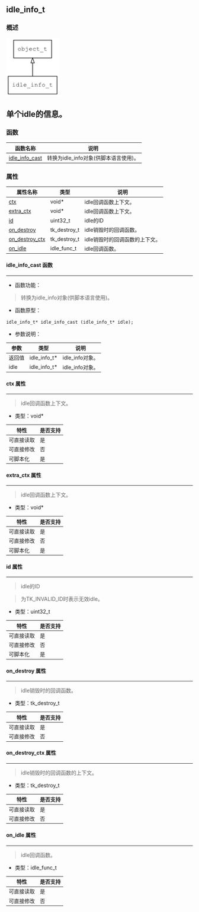 ## idle\_info\_t
### 概述
![image](images/idle_info_t_0.png)

单个idle的信息。
----------------------------------
### 函数
<p id="idle_info_t_methods">

| 函数名称 | 说明 | 
| -------- | ------------ | 
| <a href="#idle_info_t_idle_info_cast">idle\_info\_cast</a> | 转换为idle_info对象(供脚本语言使用)。 |
### 属性
<p id="idle_info_t_properties">

| 属性名称 | 类型 | 说明 | 
| -------- | ----- | ------------ | 
| <a href="#idle_info_t_ctx">ctx</a> | void* | idle回调函数上下文。 |
| <a href="#idle_info_t_extra_ctx">extra\_ctx</a> | void* | idle回调函数上下文。 |
| <a href="#idle_info_t_id">id</a> | uint32\_t | idle的ID |
| <a href="#idle_info_t_on_destroy">on\_destroy</a> | tk\_destroy\_t | idle销毁时的回调函数。 |
| <a href="#idle_info_t_on_destroy_ctx">on\_destroy\_ctx</a> | tk\_destroy\_t | idle销毁时的回调函数的上下文。 |
| <a href="#idle_info_t_on_idle">on\_idle</a> | idle\_func\_t | idle回调函数。 |
#### idle\_info\_cast 函数
-----------------------

* 函数功能：

> <p id="idle_info_t_idle_info_cast">转换为idle_info对象(供脚本语言使用)。

* 函数原型：

```
idle_info_t* idle_info_cast (idle_info_t* idle);
```

* 参数说明：

| 参数 | 类型 | 说明 |
| -------- | ----- | --------- |
| 返回值 | idle\_info\_t* | idle\_info对象。 |
| idle | idle\_info\_t* | idle\_info对象。 |
#### ctx 属性
-----------------------
> <p id="idle_info_t_ctx">idle回调函数上下文。

* 类型：void*

| 特性 | 是否支持 |
| -------- | ----- |
| 可直接读取 | 是 |
| 可直接修改 | 否 |
| 可脚本化   | 是 |
#### extra\_ctx 属性
-----------------------
> <p id="idle_info_t_extra_ctx">idle回调函数上下文。

* 类型：void*

| 特性 | 是否支持 |
| -------- | ----- |
| 可直接读取 | 是 |
| 可直接修改 | 否 |
| 可脚本化   | 是 |
#### id 属性
-----------------------
> <p id="idle_info_t_id">idle的ID

> 为TK\_INVALID\_ID时表示无效idle。

* 类型：uint32\_t

| 特性 | 是否支持 |
| -------- | ----- |
| 可直接读取 | 是 |
| 可直接修改 | 否 |
| 可脚本化   | 是 |
#### on\_destroy 属性
-----------------------
> <p id="idle_info_t_on_destroy">idle销毁时的回调函数。

* 类型：tk\_destroy\_t

| 特性 | 是否支持 |
| -------- | ----- |
| 可直接读取 | 是 |
| 可直接修改 | 否 |
#### on\_destroy\_ctx 属性
-----------------------
> <p id="idle_info_t_on_destroy_ctx">idle销毁时的回调函数的上下文。

* 类型：tk\_destroy\_t

| 特性 | 是否支持 |
| -------- | ----- |
| 可直接读取 | 是 |
| 可直接修改 | 否 |
#### on\_idle 属性
-----------------------
> <p id="idle_info_t_on_idle">idle回调函数。

* 类型：idle\_func\_t

| 特性 | 是否支持 |
| -------- | ----- |
| 可直接读取 | 是 |
| 可直接修改 | 否 |
